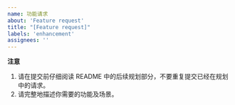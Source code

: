 ```yaml
---
name: 功能请求
about: 'Feature request'
title: "[Feature request]"
labels: 'enhancement'
assignees: ''
---
```


**注意**
1. 请在提交前仔细阅读 README 中的后续规划部分，不要重复提交已经在规划中的请求。
2. 请完整地描述你需要的功能及场景。
